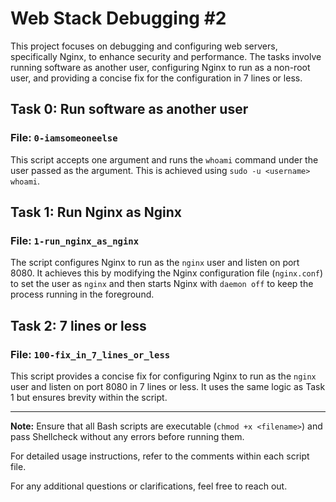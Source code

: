 # Web Stack Debugging #2

This project focuses on debugging and configuring web servers, specifically Nginx, to enhance security and performance. The tasks involve running software as another user, configuring Nginx to run as a non-root user, and providing a concise fix for the configuration in 7 lines or less.

## Task 0: Run software as another user

### File: `0-iamsomeoneelse`

This script accepts one argument and runs the `whoami` command under the user passed as the argument. This is achieved using `sudo -u <username> whoami`.

## Task 1: Run Nginx as Nginx

### File: `1-run_nginx_as_nginx`

The script configures Nginx to run as the `nginx` user and listen on port 8080. It achieves this by modifying the Nginx configuration file (`nginx.conf`) to set the user as `nginx` and then starts Nginx with `daemon off` to keep the process running in the foreground.

## Task 2: 7 lines or less

### File: `100-fix_in_7_lines_or_less`

This script provides a concise fix for configuring Nginx to run as the `nginx` user and listen on port 8080 in 7 lines or less. It uses the same logic as Task 1 but ensures brevity within the script.

---

**Note:** Ensure that all Bash scripts are executable (`chmod +x <filename>`) and pass Shellcheck without any errors before running them.

For detailed usage instructions, refer to the comments within each script file.

For any additional questions or clarifications, feel free to reach out.


